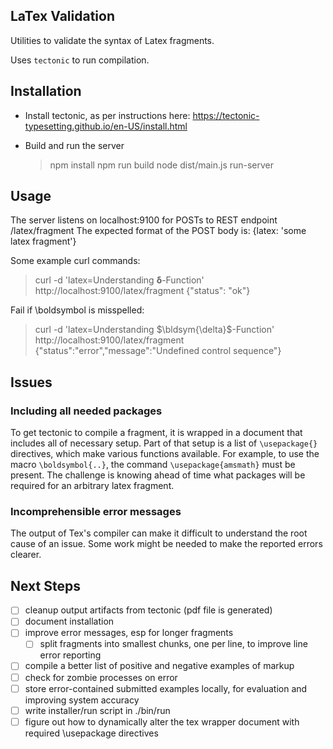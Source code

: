 ## LaTex Validation
Utilities to validate the syntax of Latex fragments.

Uses `tectonic` to run compilation.

## Installation
- Install tectonic, as per instructions here:
   https://tectonic-typesetting.github.io/en-US/install.html

- Build and run the server
    > npm install
    > npm run build
    > node dist/main.js run-server


## Usage
The server listens on localhost:9100 for POSTs to REST endpoint /latex/fragment
The expected format of the POST body is: {latex: 'some latex fragment'}

Some example curl commands:

> curl -d 'latex=Understanding $\boldsymbol{\delta}$-Function' http://localhost:9100/latex/fragment
> {"status": "ok"}

Fail if \boldsymbol is misspelled:
> curl -d 'latex=Understanding $\bldsym{\delta}$-Function' http://localhost:9100/latex/fragment
> {"status":"error","message":"Undefined control sequence"}


## Issues

### Including all needed packages
To get tectonic to compile a fragment, it is wrapped in a document that includes
all  of  necessary setup.  Part  of  that setup  is  a  list of  `\usepackage{}`
directives,  which make  various functions  available. For  example, to  use the
macro `\boldsymbol{..}`, the command `\usepackage{amsmath}` must be present. The
challenge  is knowing  ahead  of time  what  packages will  be  required for  an
arbitrary latex fragment.


### Incomprehensible error messages
The output of Tex's compiler can make  it difficult to understand the root cause
of an issue. Some work might be needed to make the reported errors clearer.


## Next Steps
- [ ] cleanup output artifacts from tectonic (pdf file is generated)
- [ ] document installation
- [ ] improve error messages, esp for longer fragments
    - [ ] split fragments into smallest chunks, one per line, to improve line error reporting
- [ ] compile a better list of positive and negative examples of markup
- [ ] check for zombie processes on error
- [ ] store error-contained submitted examples locally, for evaluation and improving system accuracy
- [ ] write installer/run script in ./bin/run
- [ ] figure out how to dynamically alter the tex wrapper  document with required \usepackage directives
